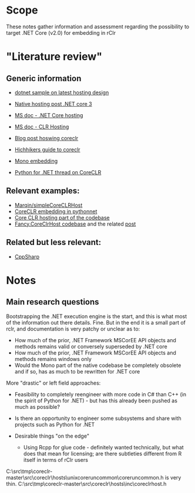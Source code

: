 
# Scope

These notes gather information and assessment regarding the possibility to target .NET Core (v2.0) for embedding in rClr

# "Literature review"

## Generic information

* [dotnet sample on latest hosting design](https://github.com/dotnet/samples/tree/master/core/hosting/HostWithHostFxr)
* [Native hosting post .NET core 3](https://github.com/dotnet/runtime/blob/master/docs/design/features/native-hosting.md)

* [MS doc - .NET Core hosting](https://docs.microsoft.com/en-us/dotnet/core/tutorials/netcore-hosting)
* [MS doc - CLR Hosting](https://docs.microsoft.com/en-us/dotnet/framework/unmanaged-api/hosting/index)
* [Blog post hoswing coreclr](http://yizhang82.me/hosting-coreclr)
* [Hichhikers guide to coreclr](http://mattwarren.org/2017/03/23/Hitchhikers-Guide-to-the-CoreCLR-Source-Code)
* [Mono embedding](http://www.mono-project.com/docs/advanced/embedding)
* [Python for .NET thread on CoreCLR](https://github.com/pythonnet/pythonnet/issues/96)

## Relevant examples:

* [Marqin/simpleCoreCLRHost](https://github.com/Marqin/simpleCoreCLRHost)
* [CoreCLR embedding in pythonnet](https://github.com/pythonnet/pythonnet/issues/96)
* [Core CLR hosting part of the codebase](https://github.com/dotnet/coreclr/tree/master/src/coreclr/hosts)
* [Fancy.CoreClrHost codebase](https://github.com/fancyDevelopment/Fancy.CoreClrHost) and the related [post](http://www.fancy-development.net/hosting-net-core-clr-in-your-own-process)

## Related but less relevant:

* [CppSharp](https://github.com/mono/CppSharp)

# Notes 

## Main research questions

Bootstrapping the .NET execution engine is the start, and this is what most of the information out there details. Fine. But in the end it is a small part of rclr, and documentation is very patchy or unclear as to: 

* How much of the prior, .NET Framework MSCorEE API objects and methods remains valid or conversely superseded by .NET core
* How much of the prior, .NET Framework MSCorEE API objects and methods remains windows only
* Would the Mono part of the native codebase be completely obsolete and if so, has as much to be rewritten for .NET core 


More "drastic" or left field approaches:

* Feasibility to completely reengineer with more code in C# than C++ (in the spirit of Python for .NET) - but has this already been pushed as much as possible?
* Is there an opportunity to engineer some subsystems and share with projects such as Python for .NET

* Desirable things "on the edge"
    * Using Rcpp for glue code - definitely wanted technically, but what does that mean for licensing; are there subtleties different from R itself in terms of rClr users


C:\src\tmp\coreclr-master\src\coreclr\hosts\unixcoreruncommon\coreruncommon.h is very thin.
C:\src\tmp\coreclr-master\src\coreclr\hosts\inc\coreclrhost.h 

